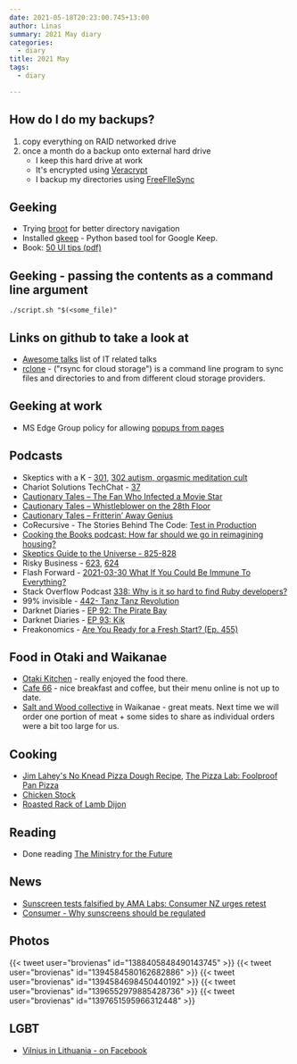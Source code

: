 ```yaml
---
date: 2021-05-18T20:23:00.745+13:00
author: Linas
summary: 2021 May diary
categories:
  - diary
title: 2021 May
tags:
  - diary

---
```


## How do I do my backups?
1. copy everything on RAID networked drive
2. once a month do a backup onto external hard drive
    * I keep this hard drive at work
    * It's encrypted using [Veracrypt](https://freefilesync.org/)
    * I backup my directories using [FreeFIleSync](https://freefilesync.org/)

## Geeking
* Trying [broot](https://github.com/Canop/broot) for better directory navigation
* Installed [gkeep](https://github.com/Nekmo/gkeep/tree/master) - Python based tool for Google Keep.
* Book: [50 UI tips (pdf)](https://fifty.user-interface.io/50_ui_tips.pdf)

## Geeking - passing the contents as a command line argument

`./script.sh "$(<some_file)"`

## Links on github to take a look at

* [Awesome talks](https://github.com/JanVanRyswyck/awesome-talks) list of IT related talks
* [rclone](https://github.com/rclone/rclone) - ("rsync for cloud storage") is a command line program to sync files and directories to and from different cloud storage providers.

## Geeking at work
* MS Edge Group policy for allowing [popups from pages](https://docs.microsoft.com/en-us/deployedge/microsoft-edge-policies#popupsallowedforurls)

## Podcasts

* Skeptics with a K - [301](http://www.merseysideskeptics.org.uk/2021/04/skeptics-with-a-k-episode-301/), [302 autism, orgasmic meditation cult](http://www.merseysideskeptics.org.uk/2021/05/skeptics-with-a-k-episode-302/)
* Chariot Solutions TechChat - [37](https://chariotsolutions.com/podcast/techchat-tuesdays-37-opensearch-rust-rails-of-react/)
* [Cautionary Tales – The Fan Who Infected a Movie Star](https://timharford.com/2021/05/cautionary-tales-the-fan-who-infected-a-movie-star/)
* [Cautionary Tales – Whistleblower on the 28th Floor](https://timharford.com/2021/04/cautionary-tales-whistleblower-on-the-28th-floor/)
* [Cautionary Tales – Fritterin’ Away Genius](https://timharford.com/2021/05/cautionary-tales-fritterin-away-genius/)
* CoRecursive - The Stories Behind The Code: [Test in Production](https://corecursive.com/019-test-in-production-with-charity-majors/)
* [Cooking the Books podcast: How far should we go in reimagining housing?](https://www.nzherald.co.nz/business/cooking-the-books-podcast-how-far-should-we-go-in-reimagining-housing/VNLKBHCQU4Z3MYRU6S33IOHXLI/)
* [Skeptics Guide to the Universe - 825-828](https://www.theskepticsguide.org/podcasts/)
* Risky Business - [623](https://risky.biz/RB623/), [624](https://risky.biz/RB624/)
* Flash Forward - [2021-03-30 What If You Could Be Immune To Everything?](https://www.flashforwardpod.com/2021/03/30/what-if-you-could-be-immune-to-everything/)
* Stack Overflow Podcast [338: Why is it so hard to find Ruby developers?](https://stackoverflow.blog/2021/05/14/podcast-338-why-is-it-so-hard-to-find-ruby-developers/)
* 99% invisible - [442- Tanz Tanz Revolution](https://99pi.simplecast.com/episodes/442-tanz-tanz-revolution-2rdI3mFG)
* Darknet Diaries - [EP 92: The Pirate Bay](https://darknetdiaries.com/episode/92/)
* Darknet Diaries - [EP 93: Kik](https://darknetdiaries.com/episode/93/)
* Freakonomics - [Are You Ready for a Fresh Start? (Ep. 455)](https://freakonomics.com/podcast/fresh-starts/)

## Food in Otaki and Waikanae

* [Otaki Kitchen](https://otakikitchen.business.site/) - really enjoyed the food there.
* [Cafe 66](https://cafe-sixty-six.business.site/) - nice breakfast and coffee, but their menu online is not up to date.
* [Salt and Wood collective](https://www.foodfolk.co.nz/salt-and-wood/) in Waikanae - great meats. Next time we will order one portion of meat + some sides to share as individual orders were a bit too large for us.

## Cooking

* [Jim Lahey's No Knead Pizza Dough Recipe](https://www.seriouseats.com/jim-laheys-no-knead-pizza-dough-recipe), [The Pizza Lab: Foolproof Pan Pizza](https://www.seriouseats.com/the-pizza-lab-the-worlds-easiest-pizza-no-knead-no-stretch-pan-pizza)
* [Chicken Stock](https://food52.com/recipes/31652-chicken-stock)
* [Roasted Rack of Lamb Dijon](https://metropolitan-market.com/recipes/5810/roasted-rack-of-lamb-dijon/)
## Reading

* Done reading [The Ministry for the Future](https://www.goodreads.com/book/photo/50998056-the-ministry-for-the-future)

## News

* [Sunscreen tests falsified by AMA Labs: Consumer NZ urges retest](https://www.rnz.co.nz/news/national/442310/sunscreen-tests-falsified-by-ama-labs-consumer-nz-urges-retest)
* [Consumer - Why sunscreens should be regulated](https://www.consumer.org.nz/articles/sunscreens/know-the-issue#article-test-results)

## Photos
{{< tweet user="brovienas" id="1388405848490143745" >}}
{{< tweet user="brovienas" id="1394584580162682886" >}}
{{< tweet user="brovienas" id="1394584698450440192" >}}
{{< tweet user="brovienas" id="1396552979885428736" >}}
{{< tweet user="brovienas" id="1397651595966312448" >}}

## LGBT

* [Vilnius in Lithuania - on Facebook](https://www.facebook.com/vilnius.lt/photos/pcb.4519921381369489/4519921168036177)
